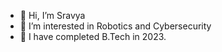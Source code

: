 - 👋 Hi, I’m Sravya
- 👀 I’m interested in Robotics and Cybersecurity 
- 🌱 I have completed B.Tech in 2023.

<!---
Sravya02/Sravya02 is a ✨ special ✨ repository because its `README.md` (this file) appears on your GitHub profile.
You can click the Preview link to take a look at your changes.
--->
